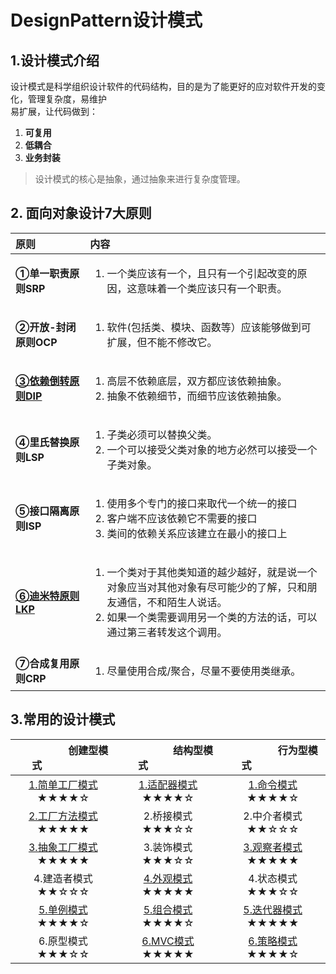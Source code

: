 # DesignPattern设计模式

## 1.设计模式介绍  
设计模式是科学组织设计软件的代码结构，目的是为了能更好的应对软件开发的变化，管理复杂度，易维护  
易扩展，让代码做到：  
1. **可复用**
2. **低耦合**
3. **业务封装**  
> 设计模式的核心是抽象，通过抽象来进行复杂度管理。  
  
  
  
  
## 2. 面向对象设计7大原则 

|   原则    | 内容   |
| :--------|:-----| 
|**①单一职责原则SRP**<img width=70/>|<ol><li>一个类应该有一个，且只有一个引起改变的原因，这意味着一个类应该只有一个职责。</li></ol> | 
|**②开放-封闭原则OCP**|<ol><li>软件(包括类、模块、函数等）应该能够做到可扩展，但不能不修改它。</li></ol>|
|**[③依赖倒转原则DIP](https://github.com/HumorLogic/DesignPattern/tree/master/%E4%BE%9D%E8%B5%96%E5%80%92%E8%BD%AC%E5%8E%9F%E5%88%99)**|<ol><li>高层不依赖底层，双方都应该依赖抽象。</li><li>抽象不依赖细节，而细节应该依赖抽象。</li></ol> | 
|**④里氏替换原则LSP**|<ol><li>子类必须可以替换父类。</li><li>一个可以接受父类对象的地方必然可以接受一个子类对象。</li></ol>|
|**⑤接口隔离原则ISP**|<ol><li>使用多个专门的接口来取代一个统一的接口</li><li>客户端不应该依赖它不需要的接口</li><li>类间的依赖关系应该建立在最小的接口上</li></ol> | 
|**[⑥迪米特原则LKP](https://github.com/HumorLogic/DesignPattern/tree/master/%E8%BF%AA%E7%B1%B3%E7%89%B9%E6%B3%95%E5%88%99)**|<ol><li>一个类对于其他类知道的越少越好，就是说一个对象应当对其他对象有尽可能少的了解，只和朋友通信，不和陌生人说话。</li><li>如果一个类需要调用另一个类的方法的话，可以通过第三者转发这个调用。</li></ol>|
|**⑦合成复用原则CRP**|<ol><li>尽量使用合成/聚合，尽量不要使用类继承。</li></ol>|

## 3.常用的设计模式
|<img width=80/>创建型模式 <img width=80/>|<img width=80/>结构型模式<img width=80/>|<img width=80/>行为型模式 <img width=80/>|  
| :-----------: |:-----------:| :--------:  |  
|[1.简单工厂模式](https://github.com/HumorLogic/DesignPattern/tree/master/%E5%88%9B%E5%BB%BA%E5%9E%8B%E7%B1%BB%E6%A8%A1%E5%BC%8F/%E7%AE%80%E5%8D%95%E5%B7%A5%E5%8E%82%E6%A8%A1%E5%BC%8F) ★★★★☆ | [1.适配器模式](https://github.com/HumorLogic/DesignPattern/tree/master/%E7%BB%93%E6%9E%84%E5%9E%8B%E6%A8%A1%E5%BC%8F/%E9%80%82%E9%85%8D%E5%99%A8%E6%A8%A1%E5%BC%8F) ★★★★☆  | [1.命令模式](https://github.com/HumorLogic/DesignPattern/tree/master/%E8%A1%8C%E4%B8%BA%E5%9E%8B%E6%A8%A1%E5%BC%8F/%E5%91%BD%E4%BB%A4%E6%A8%A1%E5%BC%8F) ★★★★☆| 
|[2.工厂方法模式](https://github.com/HumorLogic/DesignPattern/tree/master/%E5%88%9B%E5%BB%BA%E5%9E%8B%E7%B1%BB%E6%A8%A1%E5%BC%8F/%E5%B7%A5%E5%8E%82%E6%96%B9%E6%B3%95%E6%A8%A1%E5%BC%8F) ★★★★★ | 2.桥接模式 ★★★☆☆| 2.中介者模式  ★★☆☆☆| 
|[3.抽象工厂模式 ](https://github.com/HumorLogic/DesignPattern/tree/master/%E5%88%9B%E5%BB%BA%E5%9E%8B%E7%B1%BB%E6%A8%A1%E5%BC%8F/%E6%8A%BD%E8%B1%A1%E5%B7%A5%E5%8E%82%E6%A8%A1%E5%BC%8F)★★★★★  | 3.装饰模式 ★★★☆☆| [3.观察者模式](https://github.com/HumorLogic/DesignPattern/tree/master/%E8%A1%8C%E4%B8%BA%E5%9E%8B%E6%A8%A1%E5%BC%8F/%E8%A7%82%E5%AF%9F%E8%80%85%E6%A8%A1%E5%BC%8F)  ★★★★★| 
|4.建造者模式  ★★☆☆☆   | [4.外观模式](https://github.com/HumorLogic/DesignPattern/tree/master/%E7%BB%93%E6%9E%84%E5%9E%8B%E6%A8%A1%E5%BC%8F/%E5%A4%96%E8%A7%82%E6%A8%A1%E5%BC%8F)  ★★★★★   | 4.状态模式 ★★★☆☆| 
|[5.单例模式](https://github.com/HumorLogic/DesignPattern/tree/master/%E5%88%9B%E5%BB%BA%E5%9E%8B%E7%B1%BB%E6%A8%A1%E5%BC%8F/%E5%8D%95%E4%BE%8B%E6%A8%A1%E5%BC%8F)  ★★★★☆  | [5.组合模式](https://github.com/HumorLogic/DesignPattern/tree/master/%E7%BB%93%E6%9E%84%E5%9E%8B%E6%A8%A1%E5%BC%8F/%E7%BB%84%E5%90%88%E6%A8%A1%E5%BC%8F) ★★★★☆ | [5.迭代器模式](https://github.com/HumorLogic/DesignPattern/tree/master/%E8%A1%8C%E4%B8%BA%E5%9E%8B%E6%A8%A1%E5%BC%8F/%E8%BF%AD%E4%BB%A3%E5%99%A8%E6%A8%A1%E5%BC%8F) ★★★★★ | 
|6.原型模式 ★★★☆☆|[6.MVC模式](https://github.com/HumorLogic/DesignPattern/tree/master/%E7%BB%93%E6%9E%84%E5%9E%8B%E6%A8%A1%E5%BC%8F/MVC%E6%A8%A1%E5%BC%8F) ★★★★★|[6.策略模式](https://github.com/HumorLogic/DesignPattern/tree/master/%E8%A1%8C%E4%B8%BA%E5%9E%8B%E6%A8%A1%E5%BC%8F/%E7%AD%96%E7%95%A5%E6%A8%A1%E5%BC%8F) ★★★★☆|


